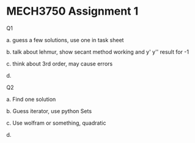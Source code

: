 MECH3750 Assignment 1
==========

Q1

a. guess a few solutions, use one in task sheet

b. talk about lehmur, show secant method working and y' y'' result for -1

c. think about 3rd order, may cause errors

d. 


Q2


a. Find one solution


b. Guess iterator, use python Sets


c. Use wolfram or something, quadratic


d.
